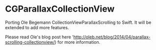 CGParallaxCollectionView
========================

Porting Ole Begemann CollectionViewParallaxScrolling to Swift.
It will be extended to add more features.

Please read Ole's blog post here 'http://oleb.net/blog/2014/04/parallax-scrolling-collectionview/) for more information.

